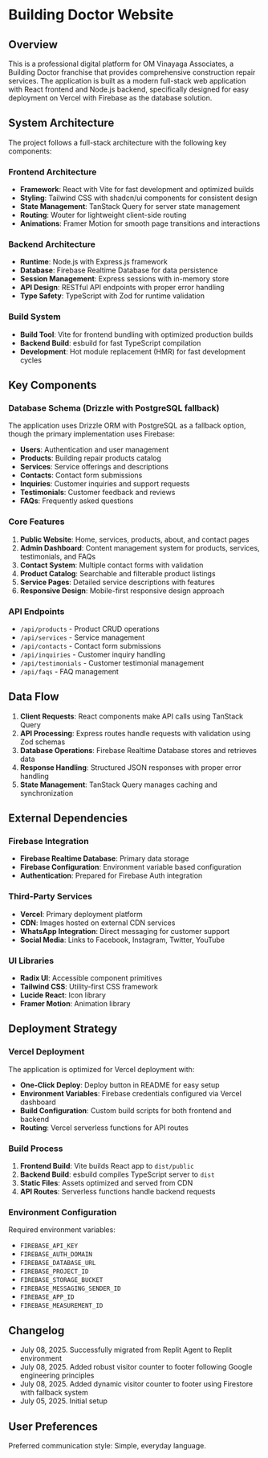 # Building Doctor Website

## Overview

This is a professional digital platform for OM Vinayaga Associates, a Building Doctor franchise that provides comprehensive construction repair services. The application is built as a modern full-stack web application with React frontend and Node.js backend, specifically designed for easy deployment on Vercel with Firebase as the database solution.

## System Architecture

The project follows a full-stack architecture with the following key components:

### Frontend Architecture
- **Framework**: React with Vite for fast development and optimized builds
- **Styling**: Tailwind CSS with shadcn/ui components for consistent design
- **State Management**: TanStack Query for server state management
- **Routing**: Wouter for lightweight client-side routing
- **Animations**: Framer Motion for smooth page transitions and interactions

### Backend Architecture
- **Runtime**: Node.js with Express.js framework
- **Database**: Firebase Realtime Database for data persistence
- **Session Management**: Express sessions with in-memory store
- **API Design**: RESTful API endpoints with proper error handling
- **Type Safety**: TypeScript with Zod for runtime validation

### Build System
- **Build Tool**: Vite for frontend bundling with optimized production builds
- **Backend Build**: esbuild for fast TypeScript compilation
- **Development**: Hot module replacement (HMR) for fast development cycles

## Key Components

### Database Schema (Drizzle with PostgreSQL fallback)
The application uses Drizzle ORM with PostgreSQL as a fallback option, though the primary implementation uses Firebase:
- **Users**: Authentication and user management
- **Products**: Building repair products catalog
- **Services**: Service offerings and descriptions
- **Contacts**: Contact form submissions
- **Inquiries**: Customer inquiries and support requests
- **Testimonials**: Customer feedback and reviews
- **FAQs**: Frequently asked questions

### Core Features
1. **Public Website**: Home, services, products, about, and contact pages
2. **Admin Dashboard**: Content management system for products, services, testimonials, and FAQs
3. **Contact System**: Multiple contact forms with validation
4. **Product Catalog**: Searchable and filterable product listings
5. **Service Pages**: Detailed service descriptions with features
6. **Responsive Design**: Mobile-first responsive design approach

### API Endpoints
- `/api/products` - Product CRUD operations
- `/api/services` - Service management
- `/api/contacts` - Contact form submissions
- `/api/inquiries` - Customer inquiry handling
- `/api/testimonials` - Customer testimonial management
- `/api/faqs` - FAQ management

## Data Flow

1. **Client Requests**: React components make API calls using TanStack Query
2. **API Processing**: Express routes handle requests with validation using Zod schemas
3. **Database Operations**: Firebase Realtime Database stores and retrieves data
4. **Response Handling**: Structured JSON responses with proper error handling
5. **State Management**: TanStack Query manages caching and synchronization

## External Dependencies

### Firebase Integration
- **Firebase Realtime Database**: Primary data storage
- **Firebase Configuration**: Environment variable based configuration
- **Authentication**: Prepared for Firebase Auth integration

### Third-Party Services
- **Vercel**: Primary deployment platform
- **CDN**: Images hosted on external CDN services
- **WhatsApp Integration**: Direct messaging for customer support
- **Social Media**: Links to Facebook, Instagram, Twitter, YouTube

### UI Libraries
- **Radix UI**: Accessible component primitives
- **Tailwind CSS**: Utility-first CSS framework
- **Lucide React**: Icon library
- **Framer Motion**: Animation library

## Deployment Strategy

### Vercel Deployment
The application is optimized for Vercel deployment with:
- **One-Click Deploy**: Deploy button in README for easy setup
- **Environment Variables**: Firebase credentials configured via Vercel dashboard
- **Build Configuration**: Custom build scripts for both frontend and backend
- **Routing**: Vercel serverless functions for API routes

### Build Process
1. **Frontend Build**: Vite builds React app to `dist/public`
2. **Backend Build**: esbuild compiles TypeScript server to `dist`
3. **Static Files**: Assets optimized and served from CDN
4. **API Routes**: Serverless functions handle backend requests

### Environment Configuration
Required environment variables:
- `FIREBASE_API_KEY`
- `FIREBASE_AUTH_DOMAIN`
- `FIREBASE_DATABASE_URL`
- `FIREBASE_PROJECT_ID`
- `FIREBASE_STORAGE_BUCKET`
- `FIREBASE_MESSAGING_SENDER_ID`
- `FIREBASE_APP_ID`
- `FIREBASE_MEASUREMENT_ID`

## Changelog

- July 08, 2025. Successfully migrated from Replit Agent to Replit environment
- July 08, 2025. Added robust visitor counter to footer following Google engineering principles
- July 08, 2025. Added dynamic visitor counter to footer using Firestore with fallback system
- July 05, 2025. Initial setup

## User Preferences

Preferred communication style: Simple, everyday language.